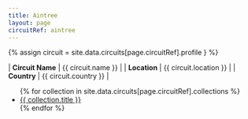 ```yaml
---
title: Aintree
layout: page
circuitRef: aintree
---
```


{% assign circuit = site.data.circuits[page.circuitRef].profile } %}

| **Circuit Name** | {{ circuit.name }}     |
| **Location**     | {{ circuit.location }} |
| **Country**      | {{ circuit.country }}  |

<ul>
{% for collection in site.data.circuits[page.circuitRef].collections %}
    <li><a href="{{ collection.url }}">{{ collection.title }}</a></li>
{% endfor %}
</ul>
